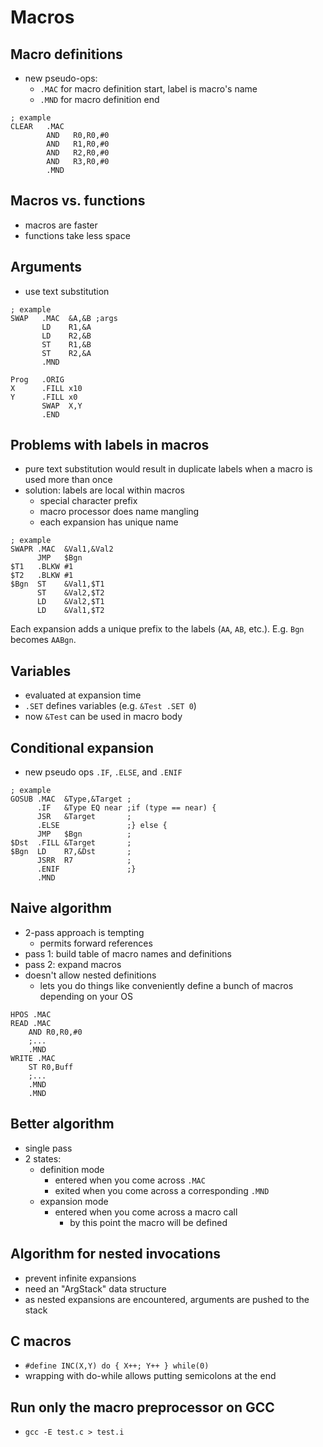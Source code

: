 # Macros

## Macro definitions
- new pseudo-ops:
    - `.MAC` for macro definition start, label is macro's name
    - `.MND` for macro definition end

```
; example
CLEAR   .MAC
        AND   R0,R0,#0
        AND   R1,R0,#0
        AND   R2,R0,#0
        AND   R3,R0,#0
        .MND
```

## Macros vs. functions
- macros are faster
- functions take less space

## Arguments
- use text substitution

```
; example
SWAP   .MAC  &A,&B ;args
       LD    R1,&A
       LD    R2,&B
       ST    R1,&B
       ST    R2,&A
       .MND

Prog   .ORIG
X      .FILL x10
Y      .FILL x0
       SWAP  X,Y
       .END
```

## Problems with labels in macros
- pure text substitution would result in duplicate labels when a macro is used more than once
- solution: labels are local within macros
    - special character prefix
    - macro processor does name mangling
    - each expansion has unique name

```
; example
SWAPR .MAC  &Val1,&Val2
      JMP   $Bgn
$T1   .BLKW #1
$T2   .BLKW #1
$Bgn  ST    &Val1,$T1
      ST    &Val2,$T2
      LD    &Val2,$T1
      LD    &Val1,$T2
```

Each expansion adds a unique prefix to the labels (`AA`, `AB`, etc.).
E.g. `Bgn` becomes `AABgn`.

## Variables
- evaluated at expansion time
- `.SET` defines variables (e.g. `&Test .SET 0`)
- now `&Test` can be used in macro body

## Conditional expansion
- new pseudo ops `.IF`, `.ELSE`, and `.ENIF`

```
; example
GOSUB .MAC  &Type,&Target ;
      .IF   &Type EQ near ;if (type == near) {
      JSR   &Target       ;
      .ELSE               ;} else {
      JMP   $Bgn          ;
$Dst  .FILL &Target       ;
$Bgn  LD    R7,&Dst       ;
      JSRR  R7            ;
      .ENIF               ;}
      .MND
```

## Naive algorithm
- 2-pass approach is tempting
    - permits forward references
- pass 1: build table of macro names and definitions
- pass 2: expand macros
- doesn't allow nested definitions
    - lets you do things like conveniently define a bunch of macros depending on your OS
```
HPOS .MAC
READ .MAC
    AND R0,R0,#0
    ;...
    .MND
WRITE .MAC
    ST R0,Buff
    ;...
    .MND
    .MND
```

## Better algorithm
- single pass
- 2 states:
    - definition mode
        - entered when you come across `.MAC`
        - exited when you come across a corresponding `.MND`
    - expansion mode
        - entered when you come across a macro call
            - by this point the macro will be defined

## Algorithm for nested invocations
- prevent infinite expansions
- need an "ArgStack" data structure
- as nested expansions are encountered, arguments are pushed to the stack

## C macros
- `#define INC(X,Y) do { X++; Y++ } while(0)`
- wrapping with do-while allows putting semicolons at the end

## Run only the macro preprocessor on GCC
- `gcc -E test.c > test.i`
